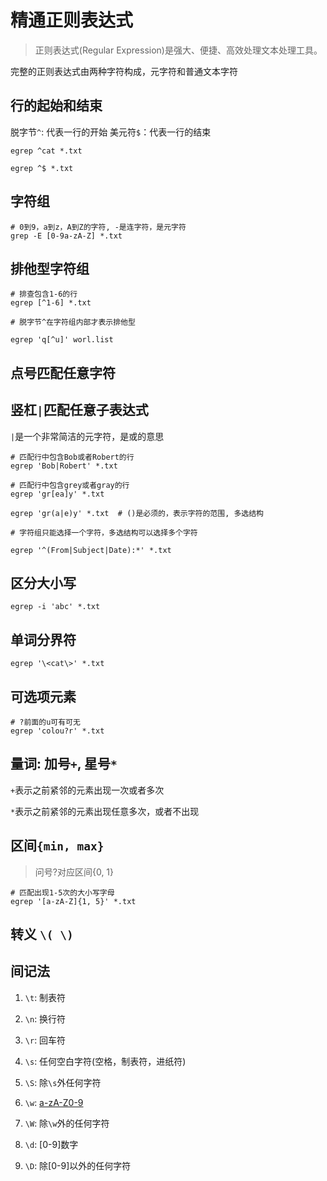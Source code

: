 # 精通正则表达式
> 正则表达式(Regular Expression)是强大、便捷、高效处理文本处理工具。

完整的正则表达式由两种字符构成，元字符和普通文本字符

## 行的起始和结束

脱字节`^`: 代表一行的开始
美元符`$`：代表一行的结束
```shell
egrep ^cat *.txt

egrep ^$ *.txt
```

## 字符组
```shell
# 0到9，a到z，A到Z的字符, -是连字符，是元字符
grep -E [0-9a-zA-Z] *.txt
```

## 排他型字符组
```shell
# 排查包含1-6的行
egrep [^1-6] *.txt

# 脱字节^在字符组内部才表示排他型

egrep 'q[^u]' worl.list
```

## 点号匹配任意字符

## 竖杠`|`匹配任意子表达式
   `|`是一个非常简洁的元字符，是或的意思

```shell
# 匹配行中包含Bob或者Robert的行
egrep 'Bob|Robert' *.txt

# 匹配行中包含grey或者gray的行
egrep 'gr[ea]y' *.txt

egrep 'gr(a|e)y' *.txt  # ()是必须的，表示字符的范围, 多选结构

# 字符组只能选择一个字符，多选结构可以选择多个字符

egrep '^(From|Subject|Date):*' *.txt
```

## 区分大小写
```shell
egrep -i 'abc' *.txt
```

## 单词分界符
```shell
egrep '\<cat\>' *.txt
```

## 可选项元素
```shell
# ?前面的u可有可无
egrep 'colou?r' *.txt
```

## 量词: 加号`+`, 星号`*`
`+`表示之前紧邻的元素出现一次或者多次

`*`表示之前紧邻的元素出现任意多次，或者不出现

## 区间`{min, max}`
> 问号?对应区间{0, 1}
```shell
# 匹配出现1-5次的大小写字母
egrep '[a-zA-Z]{1, 5}' *.txt
```

## 转义 `\( \)`

## 间记法

1. `\t`: 制表符

2. `\n`: 换行符

3. `\r`: 回车符

4. `\s`: 任何空白字符(空格，制表符，进纸符)

5. `\S`: 除`\s`外任何字符

6. `\w`: [a-zA-Z0-9](在`\w+`中很有用，匹配一个单词)

7. `\W`: 除`\w`外的任何字符

8. `\d`: [0-9]数字

9. `\D`: 除[0-9]以外的任何字符




